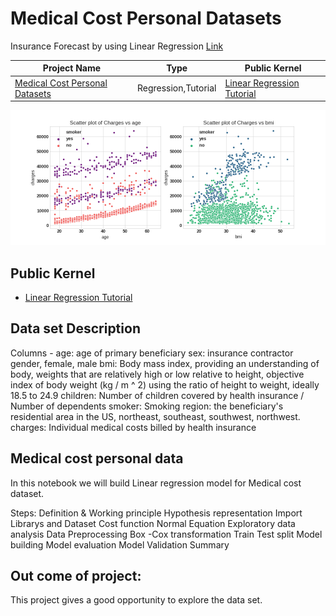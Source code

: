 # Medical Cost Personal Datasets
Insurance Forecast by using Linear Regression [Link](https://www.kaggle.com/mirichoi0218/insurance)
 
| Project Name | Type  | Public Kernel |
| ------ | ------ | ------ | 
| [Medical Cost Personal Datasets](https://www.kaggle.com/mirichoi0218/insurance) | Regression,Tutorial | [Linear Regression Tutorial](https://www.kaggle.com/sudhirnl7/linear-regression-tutorial) |

![Insurance chage/age &/BMI](sc.png)
## Public Kernel
* [Linear Regression Tutorial](https://www.kaggle.com/sudhirnl7/linear-regression-tutorial)


## Data set Description
Columns - age: age of primary beneficiary
sex: insurance contractor gender, female, male
bmi: Body mass index, providing an understanding of body, weights that are relatively high or low relative to height, objective index of body weight (kg / m ^ 2) using the ratio of height to weight, ideally 18.5 to 24.9
children: Number of children covered by health insurance / Number of dependents
smoker: Smoking
region: the beneficiary's residential area in the US, northeast, southeast, southwest, northwest.
charges: Individual medical costs billed by health insurance

## Medical cost personal data
In this notebook we will build Linear regression model for Medical cost dataset.

Steps:
Definition & Working principle
Hypothesis representation
Import Librarys and Dataset
Cost function
Normal Equation
Exploratory data analysis
Data Preprocessing
Box -Cox transformation
Train Test split
Model building
Model evaluation
Model Validation
Summary

## Out come of project:
This project gives a good opportunity to explore the data set. 


